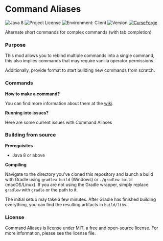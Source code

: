 # Command Aliases

![Java 8](https://img.shields.io/badge/language-Java%208-9B599A.svg?style=flat-square) ![Project License](https://img.shields.io/github/license/FlashyReese/CommandAliases?style=flat-square) ![Environment: Client](https://img.shields.io/badge/environment-client/server-1976d2?style=flat-square)  ![Version](https://img.shields.io/github/v/tag/FlashyReese/CommandAliases?label=version\&style=flat-square) [![CurseForge](http://cf.way2muchnoise.eu/title/409389.svg)](https://www.curseforge.com/minecraft/mc-mods/commandaliases)

Alternate short commands for complex commands (with tab completion)

### Purpose

This mod allows you to rebind multiple commands into a single command, this also implies commands that may require vanilla operator permissions.

Additionally, provide format to start building new commands from scratch.

### Commands

**How to make a command?**

You can find more information about them at the [wiki](https://github.com/FlashyReese/CommandAliases/wiki).

**Running into issues?**

Here are some current issues with Command Aliases

### Building from source

**Prerequisites**

* Java 8 or above

**Compiling**

Navigate to the directory you've cloned this repository and launch a build with Gradle using `gradlew build` (Windows) or `./gradlew build` (macOS/Linux). If you are not using the Gradle wrapper, simply replace `gradlew` with `gradle` or the path to it.

The initial setup may take a few minutes. After Gradle has finished building everything, you can find the resulting artifacts in `build/libs`.

### License

Command Aliases is license under MIT, a free and open-source license. For more information, please see the license file.
